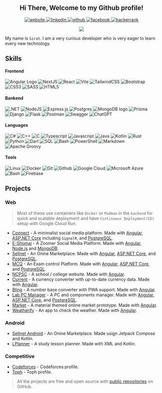 <div align="center">
    <h2> Hi There, Welcome to my Github profile!</h2>
    <a href="https://siratulislam.site" target="_blank">
        <img src=https://img.shields.io/badge/website-000000?style=for-the-badge&logo=About.me&logoColor=white alt=website  />
    </a>
    <a href="https://linkedin.com/in/siratul-islam" target="_blank">
        <img src=https://img.shields.io/badge/LinkedIn-0077B5?style=for-the-badge&logo=linkedin&logoColor=white alt=linkedin  />
    </a>
    <a href="https://github.com/heronet" target="_blank">
        <img src=https://img.shields.io/badge/GitHub-100000?style=for-the-badge&logo=github&logoColor=white alt=github  />
    </a>
    <a href="https://fb.com/devsirat" target="_blank">
        <img src=https://img.shields.io/badge/Facebook-1877F2?style=for-the-badge&logo=facebook&logoColor=white alt=facebook  />
    </a>
    <a href="https://www.hackerrank.com/heronet" target="_blank">
        <img src=https://img.shields.io/badge/-Hackerrank-2EC866?style=for-the-badge&logo=HackerRank&logoColor=white alt=hackerrank  />
    </a>
</div>
<p></p>
<div align="center">
    <a href="https://github.com/heronet">
        <img src="https://github-readme-stats.vercel.app/api/top-langs?username=heronet&layout=compact&langs_count=25&theme=radical" />
    </a>
</div>
<p></p>

My name is `Sirat`. I am a very curious developer who is very eager to learn every new technology.

## Skills

#### Frontend

![Angular Logo]
![NextJS]
![React]
![Vite]
![TailwindCSS]
![Bootstrap]
![CSS3]
![SASS]
![HTML5]

#### Bankend

![.NET]
![NodeJS]
![Express.js]
![Postgres]
![MongoDB logo]
![Prisma]
![Django]
![Flask]
![Postman]
![Swagger]
![ChatGPT]

#### Languages

![C#]
![C++]
![C]
![Typescript]
![Javascript]
![Java]
![Kotlin]
![Rust]
![Python]
![Dart]
![SQL]
![Bash]
![PowerShell]
![Markdown]
![Apache Groovy]

#### Tools

![Linux]
![Docker]
![Git]
![Github]
![Google Cloud]
![Microsoft Azure]
![Bash]
![Firebase]

## Projects

### Web

> Most of these use containers like `Docker` or `Podman` in the `backend` for quick and scalable deployment and have `Continuous Deployment(CD)` setup with Google Cloud Run.

- [Connect] - A minimalist social media platform. Made with [Angular], [ASP.NET Core] including `SignalR`, and [PostgreSQL].
- [E-Shomaj] - A Zoomer Social Media Platform. Made with [Angular], [Node.js] and [MongoDB].
- [Sellnet] - An Onine Marketplace. Made with [Angular], [ASP.NET Core], and [PostgreSQL].
- [MCQ] - An Exam control Platform. Made with [Angular], [ASP.NET Core], and [PostgreSQL].
- [NCPSC] - A school / college website. Made with [Angular].
- [Current] - A currency converter with up-to-date currency data. Made with [Angular].
- [Bling] - A number base converter with PWA support. Made with [Angular].
- [Lab PC Manager] - A PC and components manager. Made with [Angular], [ASP.NET Core], and [PostgreSQL].
- [Market] - A material themed online market prototype. Made with [Angular].
- [Weatherify] - An app to check the weather. Made with [Angular].

### Android

- [Sellnet Android] - An Onine Marketplace. Made usign Jetpack Compose and Kotlin.
- [LPlanner] - A study lesson planner. Made with XML and Kotlin.

### Competitive

- [Codeforces] - Codeforces profile.
- [Toph] - Toph profile.

> All the projects are free and open source with [public repositories][heronet]
> on GitHub.

[heronet]: https://github.com/heronet
[sellnet]: https://sellnet-si.web.app
[connect]: https://uconnect.life
[e-shomaj]: https://shomaj.xyz
[mcq]: https://mcq-si.web.app
[ncpsc]: https://ncpsc-si.web.app
[current]: https://current-si.web.app/
[bling]: https://bling-si.web.app/
[lab pc manager]: https://pcman-si.web.app/
[market]: https://market-si.web.app/
[weatherify]: https://weatherify-si.web.app/
[sellnet android]: https://play.google.com/store/apps/details?id=com.heronet.sellnetbeta
[lplanner]: https://play.google.com/store/apps/details?id=com.heronet.lplanner
[toph]: https://toph.co/u/HandyCoder
[codeforces]: https://codeforces.com/profile/heronet
[angular]: https://github.com/angular
[asp.net core]: https://github.com/dotnet/aspnetcore
[postgresql]: https://github.com/postgres/postgres
[mongodb]: https://github.com/mongodb/mongo
[node.js]: https://github.com/nodejs/node
[Angular Logo]: https://img.shields.io/badge/angular-%23DD0031.svg?style=for-the-badge&logo=angular&logoColor=white
[NextJS]: https://img.shields.io/badge/Next-black?style=for-the-badge&logo=next.js&logoColor=white
[React]: https://img.shields.io/badge/react-%2320232a.svg?style=for-the-badge&logo=react&logoColor=%2361DAFB
[Vite]: https://img.shields.io/badge/vite-%23646CFF.svg?style=for-the-badge&logo=vite&logoColor=white
[TailwindCSS]: https://img.shields.io/badge/tailwindcss-%2338B2AC.svg?style=for-the-badge&logo=tailwind-css&logoColor=white
[Bootstrap]: https://img.shields.io/badge/bootstrap-%238511FA.svg?style=for-the-badge&logo=bootstrap&logoColor=white
[CSS3]: https://img.shields.io/badge/css3-%231572B6.svg?style=for-the-badge&logo=css3&logoColor=white
[SASS]: https://img.shields.io/badge/SASS-hotpink.svg?style=for-the-badge&logo=SASS&logoColor=white
[HTML5]: https://img.shields.io/badge/html5-%23E34F26.svg?style=for-the-badge&logo=html5&logoColor=white
[.NET]: https://img.shields.io/badge/.NET-5C2D91?style=for-the-badge&logo=.net&logoColor=white
[NodeJS]: https://img.shields.io/badge/node.js-6DA55F?style=for-the-badge&logo=node.js&logoColor=white
[Express.js]: https://img.shields.io/badge/express.js-%23404d59.svg?style=for-the-badge&logo=express&logoColor=%2361DAFB
[Postgres]: https://img.shields.io/badge/postgres-%23316192.svg?style=for-the-badge&logo=postgresql&logoColor=white
[MongoDB logo]: https://img.shields.io/badge/MongoDB-%234ea94b.svg?style=for-the-badge&logo=mongodb&logoColor=white
[Prisma]: https://img.shields.io/badge/Prisma-3982CE?style=for-the-badge&logo=Prisma&logoColor=white
[Django]: https://img.shields.io/badge/django-%23092E20.svg?style=for-the-badge&logo=django&logoColor=white
[Flask]: https://img.shields.io/badge/flask-%23000.svg?style=for-the-badge&logo=flask&logoColor=white
[Postman]: https://img.shields.io/badge/Postman-FF6C37?style=for-the-badge&logo=postman&logoColor=white
[Swagger]: https://img.shields.io/badge/-Swagger-%23Clojure?style=for-the-badge&logo=swagger&logoColor=white
[ChatGPT]: https://img.shields.io/badge/chatGPT-74aa9c?style=for-the-badge&logo=openai&logoColor=white
[C++]: https://img.shields.io/badge/c++-%2300599C.svg?style=for-the-badge&logo=c%2B%2B&logoColor=white
[C#]: https://img.shields.io/badge/c%23-%23239120.svg?style=for-the-badge&logo=c-sharp&logoColor=white
[C]: https://img.shields.io/badge/c-%2300599C.svg?style=for-the-badge&logo=c&logoColor=white
[Typescript]: https://img.shields.io/badge/typescript-%23007ACC.svg?style=for-the-badge&logo=typescript&logoColor=white
[Javascript]: https://img.shields.io/badge/javascript-%23323330.svg?style=for-the-badge&logo=javascript&logoColor=%23F7DF1E
[Java]: https://img.shields.io/badge/java-%23ED8B00.svg?style=for-the-badge&logo=openjdk&logoColor=white
[Kotlin]: https://img.shields.io/badge/kotlin-%237F52FF.svg?style=for-the-badge&logo=kotlin&logoColor=white
[Rust]: https://img.shields.io/badge/rust-%23000000.svg?style=for-the-badge&logo=rust&logoColor=white
[Python]: https://img.shields.io/badge/python-3670A0?style=for-the-badge&logo=python&logoColor=ffdd54
[Dart]: https://img.shields.io/badge/dart-%230175C2.svg?style=for-the-badge&logo=dart&logoColor=white
[SQL]: https://img.shields.io/badge/SQL-CC2927?style=for-the-badge&logo=sqlite&logoColor=white
[Bash]: https://img.shields.io/badge/bash-%23121011.svg?style=for-the-badge&logo=gnu-bash&logoColor=white
[PowerShell]: https://img.shields.io/badge/PowerShell-%235391FE.svg?style=for-the-badge&logo=powershell&logoColor=white
[Markdown]: https://img.shields.io/badge/markdown-%23000000.svg?style=for-the-badge&logo=markdown&logoColor=white
[Apache Groovy]: https://img.shields.io/badge/Groovy-4298B8.svg?style=for-the-badge&logo=Apache+Groovy&logoColor=white
[Linux]: https://img.shields.io/badge/Linux-FCC624?style=for-the-badge&logo=linux&logoColor=black
[Docker]: https://img.shields.io/badge/docker-%230db7ed.svg?style=for-the-badge&logo=docker&logoColor=white
[Git]: https://img.shields.io/badge/git-%23F05033.svg?style=for-the-badge&logo=git&logoColor=white
[Github]: https://img.shields.io/badge/github-%23121011.svg?style=for-the-badge&logo=github&logoColor=white
[Google Cloud]: https://img.shields.io/badge/Google_Cloud-%234285F4.svg?style=for-the-badge&logo=google-cloud&logoColor=white
[Microsoft Azure]: https://img.shields.io/badge/microsoft_azure-%230072C6.svg?style=for-the-badge&logo=microsoftazure&logoColor=white
[Firebase]: https://img.shields.io/badge/firebase-%23039BE5.svg?style=for-the-badge&logo=firebase
